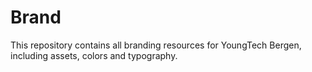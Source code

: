 # Brand

This repository contains all branding resources for YoungTech Bergen, including assets, colors and typography.
